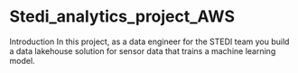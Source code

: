 # Stedi_analytics_project_AWS
Introduction
In this project, as a data engineer for the STEDI team you build a data lakehouse solution for sensor data that trains a machine learning model.
